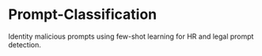# Prompt-Classification
Identity malicious prompts using few-shot learning for HR and legal prompt detection.

